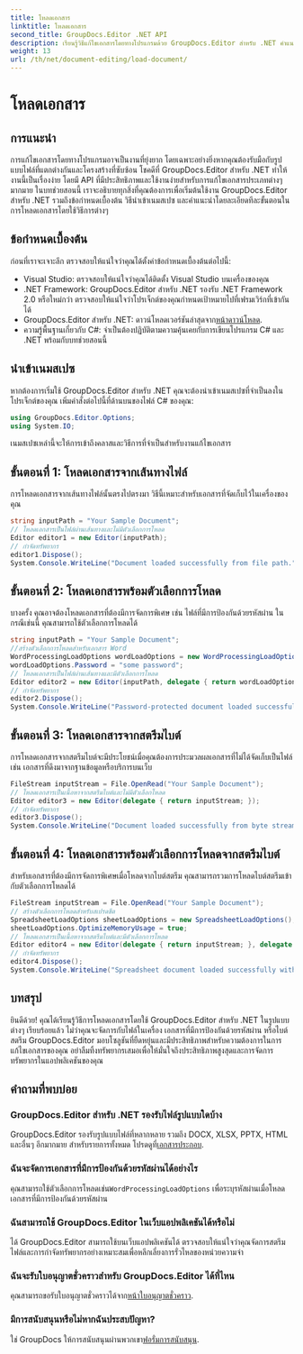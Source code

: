 ```yaml
---
title: โหลดเอกสาร
linktitle: โหลดเอกสาร
second_title: GroupDocs.Editor .NET API
description: เรียนรู้วิธีแก้ไขเอกสารโดยทางโปรแกรมด้วย GroupDocs.Editor สำหรับ .NET คำแนะนำทีละขั้นตอนสำหรับการโหลดเอกสาร การจัดการไฟล์ที่ป้องกันด้วยรหัสผ่าน และอื่นๆ
weight: 13
url: /th/net/document-editing/load-document/
---
```


# โหลดเอกสาร

## การแนะนำ
การแก้ไขเอกสารโดยทางโปรแกรมอาจเป็นงานที่ยุ่งยาก โดยเฉพาะอย่างยิ่งหากคุณต้องรับมือกับรูปแบบไฟล์ที่แตกต่างกันและโครงสร้างที่ซับซ้อน โชคดีที่ GroupDocs.Editor สำหรับ .NET ทำให้งานนี้เป็นเรื่องง่าย โดยมี API ที่มีประสิทธิภาพและใช้งานง่ายสำหรับการแก้ไขเอกสารประเภทต่างๆ มากมาย ในบทช่วยสอนนี้ เราจะอธิบายทุกสิ่งที่คุณต้องการเพื่อเริ่มต้นใช้งาน GroupDocs.Editor สำหรับ .NET รวมถึงข้อกำหนดเบื้องต้น วิธีนำเข้าเนมสเปซ และคำแนะนำโดยละเอียดทีละขั้นตอนในการโหลดเอกสารโดยใช้วิธีการต่างๆ
## ข้อกำหนดเบื้องต้น
ก่อนที่เราจะเจาะลึก ตรวจสอบให้แน่ใจว่าคุณได้ตั้งค่าข้อกำหนดเบื้องต้นต่อไปนี้:
- Visual Studio: ตรวจสอบให้แน่ใจว่าคุณได้ติดตั้ง Visual Studio บนเครื่องของคุณ
- .NET Framework: GroupDocs.Editor สำหรับ .NET รองรับ .NET Framework 2.0 หรือใหม่กว่า ตรวจสอบให้แน่ใจว่าโปรเจ็กต์ของคุณกำหนดเป้าหมายไปที่เฟรมเวิร์กที่เข้ากันได้
-  GroupDocs.Editor สำหรับ .NET: ดาวน์โหลดเวอร์ชันล่าสุดจาก[หน้าดาวน์โหลด](https://releases.groupdocs.com/editor/net/).
- ความรู้พื้นฐานเกี่ยวกับ C#: จำเป็นต้องปฏิบัติตามความคุ้นเคยกับการเขียนโปรแกรม C# และ .NET พร้อมกับบทช่วยสอนนี้
## นำเข้าเนมสเปซ
หากต้องการเริ่มใช้ GroupDocs.Editor สำหรับ .NET คุณจะต้องนำเข้าเนมสเปซที่จำเป็นลงในโปรเจ็กต์ของคุณ เพิ่มคำสั่งต่อไปนี้ที่ด้านบนของไฟล์ C# ของคุณ:
```csharp
using GroupDocs.Editor.Options;
using System.IO;
```
เนมสเปซเหล่านี้จะให้การเข้าถึงคลาสและวิธีการที่จำเป็นสำหรับงานแก้ไขเอกสาร
## ขั้นตอนที่ 1: โหลดเอกสารจากเส้นทางไฟล์
การโหลดเอกสารจากเส้นทางไฟล์นั้นตรงไปตรงมา วิธีนี้เหมาะสำหรับเอกสารที่จัดเก็บไว้ในเครื่องของคุณ

```csharp
string inputPath = "Your Sample Document";
// โหลดเอกสารเป็นไฟล์ผ่านเส้นทางและไม่มีตัวเลือกการโหลด
Editor editor1 = new Editor(inputPath);
// กำจัดทรัพยากร
editor1.Dispose();
System.Console.WriteLine("Document loaded successfully from file path.");
```
## ขั้นตอนที่ 2: โหลดเอกสารพร้อมตัวเลือกการโหลด
บางครั้ง คุณอาจต้องโหลดเอกสารที่ต้องมีการจัดการพิเศษ เช่น ไฟล์ที่มีการป้องกันด้วยรหัสผ่าน ในกรณีเช่นนี้ คุณสามารถใช้ตัวเลือกการโหลดได้

```csharp
string inputPath = "Your Sample Document";
//สร้างตัวเลือกการโหลดสำหรับเอกสาร Word
WordProcessingLoadOptions wordLoadOptions = new WordProcessingLoadOptions();
wordLoadOptions.Password = "some password";
// โหลดเอกสารเป็นไฟล์ผ่านเส้นทางและมีตัวเลือกการโหลด
Editor editor2 = new Editor(inputPath, delegate { return wordLoadOptions; });
// กำจัดทรัพยากร
editor2.Dispose();
System.Console.WriteLine("Password-protected document loaded successfully.");
```
## ขั้นตอนที่ 3: โหลดเอกสารจากสตรีมไบต์
การโหลดเอกสารจากสตรีมไบต์จะมีประโยชน์เมื่อคุณต้องการประมวลผลเอกสารที่ไม่ได้จัดเก็บเป็นไฟล์ เช่น เอกสารที่ดึงมาจากฐานข้อมูลหรือบริการบนเว็บ

```csharp
FileStream inputStream = File.OpenRead("Your Sample Document");
// โหลดเอกสารเป็นเนื้อหาจากสตรีมไบต์และไม่มีตัวเลือกโหลด
Editor editor3 = new Editor(delegate { return inputStream; });
// กำจัดทรัพยากร
editor3.Dispose();
System.Console.WriteLine("Document loaded successfully from byte stream.");
```
## ขั้นตอนที่ 4: โหลดเอกสารพร้อมตัวเลือกการโหลดจากสตรีมไบต์
สำหรับเอกสารที่ต้องมีการจัดการพิเศษเมื่อโหลดจากไบต์สตรีม คุณสามารถรวมการโหลดไบต์สตรีมเข้ากับตัวเลือกการโหลดได้

```csharp
FileStream inputStream = File.OpenRead("Your Sample Document");
// สร้างตัวเลือกการโหลดสำหรับสเปรดชีต
SpreadsheetLoadOptions sheetLoadOptions = new SpreadsheetLoadOptions();
sheetLoadOptions.OptimizeMemoryUsage = true;
// โหลดเอกสารเป็นเนื้อหาจากสตรีมไบต์และมีตัวเลือกการโหลด
Editor editor4 = new Editor(delegate { return inputStream; }, delegate { return sheetLoadOptions; });
// กำจัดทรัพยากร
editor4.Dispose();
System.Console.WriteLine("Spreadsheet document loaded successfully with load options.");
```
## บทสรุป
ยินดีด้วย! คุณได้เรียนรู้วิธีการโหลดเอกสารโดยใช้ GroupDocs.Editor สำหรับ .NET ในรูปแบบต่างๆ เรียบร้อยแล้ว ไม่ว่าคุณจะจัดการกับไฟล์ในเครื่อง เอกสารที่มีการป้องกันด้วยรหัสผ่าน หรือไบต์สตรีม GroupDocs.Editor มอบโซลูชันที่ยืดหยุ่นและมีประสิทธิภาพสำหรับความต้องการในการแก้ไขเอกสารของคุณ อย่าลืมทิ้งทรัพยากรเสมอเพื่อให้มั่นใจถึงประสิทธิภาพสูงสุดและการจัดการทรัพยากรในแอปพลิเคชันของคุณ
## คำถามที่พบบ่อย
### GroupDocs.Editor สำหรับ .NET รองรับไฟล์รูปแบบใดบ้าง
 GroupDocs.Editor รองรับรูปแบบไฟล์ที่หลากหลาย รวมถึง DOCX, XLSX, PPTX, HTML และอื่นๆ อีกมากมาย สำหรับรายการทั้งหมด โปรดดูที่[เอกสารประกอบ](https://tutorials.groupdocs.com/editor/net/).
### ฉันจะจัดการเอกสารที่มีการป้องกันด้วยรหัสผ่านได้อย่างไร
 คุณสามารถใช้ตัวเลือกการโหลดเช่น`WordProcessingLoadOptions` เพื่อระบุรหัสผ่านเมื่อโหลดเอกสารที่มีการป้องกันด้วยรหัสผ่าน
### ฉันสามารถใช้ GroupDocs.Editor ในเว็บแอปพลิเคชันได้หรือไม่
ได้ GroupDocs.Editor สามารถใช้บนเว็บแอปพลิเคชันได้ ตรวจสอบให้แน่ใจว่าคุณจัดการสตรีมไฟล์และการกำจัดทรัพยากรอย่างเหมาะสมเพื่อหลีกเลี่ยงการรั่วไหลของหน่วยความจำ
### ฉันจะรับใบอนุญาตชั่วคราวสำหรับ GroupDocs.Editor ได้ที่ไหน
 คุณสามารถขอรับใบอนุญาตชั่วคราวได้จาก[หน้าใบอนุญาตชั่วคราว](https://purchase.groupdocs.com/temporary-license/).
### มีการสนับสนุนหรือไม่หากฉันประสบปัญหา?
 ใช่ GroupDocs ให้การสนับสนุนผ่านพวกเขา[ฟอรั่มการสนับสนุน](https://forum.groupdocs.com/c/editor/20).